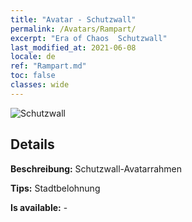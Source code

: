 ```yaml
---
title: "Avatar - Schutzwall"
permalink: /Avatars/Rampart/
excerpt: "Era of Chaos  Schutzwall"
last_modified_at: 2021-06-08
locale: de
ref: "Rampart.md"
toc: false
classes: wide
---
```

 ![Schutzwall](/images/a/avatarFrame_12.png)

## Details

 **Beschreibung:** Schutzwall-Avatarrahmen 

 **Tips:** Stadtbelohnung 

 **Is available:**  - 

